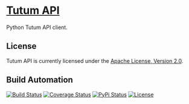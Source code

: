 # [Tutum API](http://tutum-api.hive.pt)

Python Tutum API client.

## License

Tutum API is currently licensed under the [Apache License, Version 2.0](http://www.apache.org/licenses/).

## Build Automation

[![Build Status](https://travis-ci.org/hivesolutions/tutum_api.svg?branch=master)](https://travis-ci.org/hivesolutions/tutum_api)
[![Coverage Status](https://coveralls.io/repos/hivesolutions/tutum_api/badge.svg?branch=master)](https://coveralls.io/r/hivesolutions/tutum_api?branch=master)
[![PyPi Status](https://img.shields.io/pypi/v/tutum_api.svg)](https://pypi.python.org/pypi/tutum_api)
[![License](http://img.shields.io/badge/license-Apache%202.0-blue.svg)](http://www.apache.org/licenses/)
